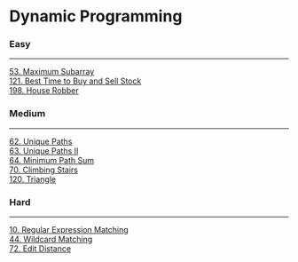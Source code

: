 # Dynamic Programming

### Easy
---
[53. Maximum Subarray](solutions/0053-Maximum%20Subarray.md)</br>
[121. Best Time to Buy and Sell Stock](solutions/0121-Best%20Time%20to%20Buy%20and%20Sell%20Stock.md)</br>
[198. House Robber](solutions/0198-House%20Robber.md)</br>

### Medium
---
[62. Unique Paths](solutions/0062-Unique%20Paths.md)</br>
[63. Unique Paths II](solutions/0063-Unique%20Paths%20II.md)</br>
[64. Minimum Path Sum](solutions/0064-Minimum%20Path%20Sum.md)</br>
[70. Climbing Stairs](solutions/0070-Climbing%20Stairs.md)</br>
[120. Triangle](solutions/0120-Triangle.md)</br>

### Hard
---
[10. Regular Expression Matching](solutions/0010-Regular%20Expression%20Matching.md)</br>
[44. Wildcard Matching](solutions/0044-Wildcard%20Matching.md)</br>
[72. Edit Distance](solutions/0072-Edit%20Distance.md)</br>